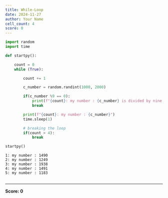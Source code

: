 ```yaml
---
title: While-Loop
date: 2024-11-27
author: Your Name
cell_count: 4
score: 0
---
```


```python
import random
import time
```


```python
def startpy():

    count = 0
    while (True):

        count += 1

        c_number = random.randint(1000, 2000)

        if(c_number %9 == 0):
            print(f"{count}: my number : {c_number} is divided by nine. So breaking the loop")
            break

        print(f"{count}: my number : {c_number}")
        time.sleep(1)

        # breaking the loop
        if(count > 4):
            break
```


```python
startpy()
```

    1: my number : 1490
    2: my number : 1249
    3: my number : 1938
    4: my number : 1491
    5: my number : 1183



```python

```


---
**Score: 0**
